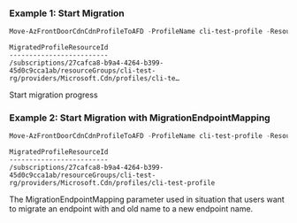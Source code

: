 ### Example 1: Start Migration
```powershell
Move-AzFrontDoorCdnCdnProfileToAFD -ProfileName cli-test-profile -ResourceGroupName cli-test-rg -Sku Premium_AzureFrontDoor
```

```output
MigratedProfileResourceId
-------------------------
/subscriptions/27cafca8-b9a4-4264-b399-45d0c9cca1ab/resourceGroups/cli-test-rg/providers/Microsoft.Cdn/profiles/cli-te…
```

Start migration progress

### Example 2: Start Migration with MigrationEndpointMapping
```powershell
Move-AzFrontDoorCdnCdnProfileToAFD -ProfileName cli-test-profile -ResourceGroupName cli-test-rg -Sku Premium_AzureFrontDoor -MigrationEndpointMapping @(@{"migrated-from"="maxtestendpointcli-test-profile1.azureedge.net";"migrated-to"="maxtestendpointcli-test-profile2"})
```

```output
MigratedProfileResourceId
-------------------------
/subscriptions/27cafca8-b9a4-4264-b399-45d0c9cca1ab/resourceGroups/cli-test-rg/providers/Microsoft.Cdn/profiles/cli-test-profile
```

The MigrationEndpointMapping parameter used in situation that users want to migrate an endpoint with and old name to a new endpoint name.

